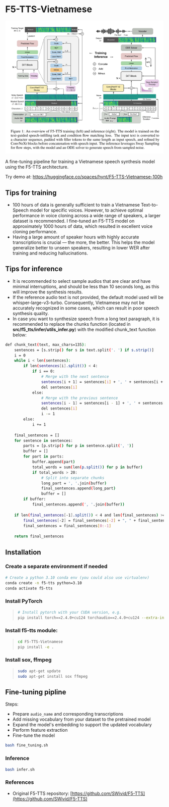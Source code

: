 # F5-TTS-Vietnamese
![F5-TTS Architecture](tests/f5-tts.png)

A fine-tuning pipeline for training a Vietnamese speech synthesis model using the F5-TTS architecture.

Try demo at: https://huggingface.co/spaces/hynt/F5-TTS-Vietnamese-100h

## Tips for training
- 100 hours of data is generally sufficient to train a Vietnamese Text-to-Speech model for specific voices. However, to achieve optimal performance in voice cloning across a wide range of speakers, a larger dataset is recommended. I fine-tuned an F5-TTS model on approximately 1000 hours of data, which resulted in excellent voice cloning performance.
- Having a large amount of speaker hours with highly accurate transcriptions is crucial — the more, the better. This helps the model generalize better to unseen speakers, resulting in lower WER after training and reducing hallucinations.

## Tips for inference
- It is recommended to select sample audios that are clear and have minimal interruptions, and should be less than 10 seconds long, as this will improve the synthesis results.
- If the reference audio text is not provided, the default model used will be whisper-large-v3-turbo. Consequently, Vietnamese may not be accurately recognized in some cases, which can result in poor speech synthesis quality.
- In case you want to synthesize speech from a long text paragraph, it is recommended to replace the chunks function (located in **src/f5_tts/infer/utils_infer.py**) with the modified chunk_text function below:

```bash
def chunk_text(text, max_chars=135):
    sentences = [s.strip() for s in text.split('. ') if s.strip()]
    i = 0
    while i < len(sentences):
        if len(sentences[i].split()) < 4:
            if i == 0:
                # Merge with the next sentence
                sentences[i + 1] = sentences[i] + ', ' + sentences[i + 1]
                del sentences[i]
            else:
                # Merge with the previous sentence
                sentences[i - 1] = sentences[i - 1] + ', ' + sentences[i]
                del sentences[i]
                i -= 1
        else:
            i += 1

    final_sentences = []
    for sentence in sentences:
        parts = [p.strip() for p in sentence.split(', ')]
        buffer = []
        for part in parts:
            buffer.append(part)
            total_words = sum(len(p.split()) for p in buffer)
            if total_words > 20:
                # Split into separate chunks
                long_part = ', '.join(buffer)
                final_sentences.append(long_part)
                buffer = []
        if buffer:
            final_sentences.append(', '.join(buffer))

    if len(final_sentences[-1].split()) < 4 and len(final_sentences) >= 2:
        final_sentences[-2] = final_sentences[-2] + ", " + final_sentences[-1]
        final_sentences = final_sentences[0:-1]

    return final_sentences
```

## Installation

### Create a separate environment if needed

```bash
# Create a python 3.10 conda env (you could also use virtualenv)
conda create -n f5-tts python=3.10
conda activate f5-tts
```

### Install PyTorch

> ```bash
> # Install pytorch with your CUDA version, e.g.
> pip install torch==2.4.0+cu124 torchaudio==2.4.0+cu124 --extra-index-url https://download.pytorch.org/whl/cu124
> ```

### Install f5-tts module:

> ```bash
> cd F5-TTS-Vietnamese
> pip install -e .
> ```

### Install sox, ffmpeg

> ```bash
> sudo apt-get update
> sudo apt-get install sox ffmpeg
> ```

## Fine-tuning pipline

Steps:

- Prepare `audio_name` and corresponding transcriptions  
- Add missing vocabulary from your dataset to the pretrained model  
- Expand the model's embedding to support the updated vocabulary  
- Perform feature extraction  
- Fine-tune the model

```bash
bash fine_tuning.sh
```

### Inference

```bash
bash infer.sh
```

### References

- Original F5-TTS repository: [https://github.com/SWivid/F5-TTS](https://github.com/SWivid/F5-TTS)